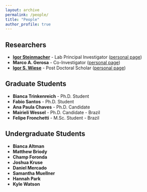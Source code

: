 ```yaml
---
layout: archive
permalink: /people/
title: "People"
author_profile: true
---
```


## Researchers
* **[Igor Steinmacher](www.github.com/igorsteinmacher)** - Lab Principal Investigator ([personal page](www.igor.pro.br))
* **Marco A. Gerosa** - Co-Investigator ([personal page](www.marcoagerosa.com))
* **[Igor S. Wiese](www.github.com/igorwiese)** - Post Doctoral Scholar ([personal page](www.igorwiese.com))

## Graduate Students
* **Bianca Trinkenreich** - Ph.D. Student
* **Fabio Santos** - Ph.D. Student
* **Ana Paula Chaves** - Ph.D. Candidate
* **Mairieli Wessel** - Ph.D. Candidate - Brazil
* **Felipe Fronchetti** - M.Sc. Student - Brazil

## Undergraduate Students
* **Bianca Altman** 
* **Matthew Briody**
* **Champ Foronda**
* **Joshua Kruse**
* **Daniel Mercado**
* **Samantha Muellner**
* **Hannah Park**
* **Kyle Watson**
